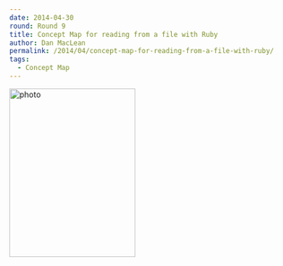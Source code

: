```yaml
---
date: 2014-04-30
round: Round 9
title: Concept Map for reading from a file with Ruby
author: Dan MacLean
permalink: /2014/04/concept-map-for-reading-from-a-file-with-ruby/
tags:
  - Concept Map
---
```

[<img class="alignnone size-medium wp-image-6838" alt="photo" src="/software-carpentry-training-website/uploads/2014/04/photo-e1398857511276-225x300.jpg" width="225" height="300" />][1]

 [1]: /software-carpentry-training-website/uploads/2014/04/photo.jpg
